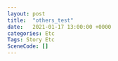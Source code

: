 ```yaml
---
layout: post
title:  "others_test"
date:   2021-01-17 13:00:00 +0000
categories: Etc
Tags: Story Etc
SceneCode: []
---
```

